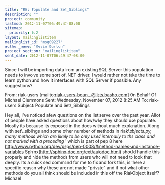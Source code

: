 ```yaml
---
title: "RE: Populate and Set_Siblings"
description: ""
project: community
lastmod: 2012-11-07T06:49:47-08:00
sitemap:
  priority: 0.2
layout: mailinglistitem
mailinglist_id: "msg09227"
author_name: "Kevin Burton"
project_section: "mailinglistitem"
sent_date: 2012-11-07T06:49:47-08:00
---
```



Since I will be importing data from an existing SQL Server this population 
needs to involve some sort of .NET driver. I would rather not take the time to 
learn python and how it interfaces with SQL Server if possible. Any suggestions?

 

From: riak-users [mailto:riak-users-boun...@lists.basho.com] On Behalf Of 
Michael Clemmons
Sent: Wednesday, November 07, 2012 8:25 AM
To: riak-users
Subject: Populate and Set\\_Siblings

 

Hey all,
I've noticed afew questions on the list serve over the past year. Allot of 
people have asked questions about how/why they should use populate. Mostly its 
because its exposed in the docs without much explanation. Along with 
set\\_siblings and some other number of methods in riak\\_objects.py, many methods 
which are likely to be only used internally to the class and not marked with a 
preceding \\_ which is part of pep 8 here 
http://www.python.org/dev/peps/pep-0008/#method-names-and-instance-variables
Sphinx(http://sphinx-doc.org/ext/autodoc.html) should handle this properly and 
hide the methods from users who will not need to look that deeply.
Its a quick sed command for me to fix and fork this, is there a specific reason 
why these are not made "private" and if not what other methods do you all think 
should be included in this off the RiakObject itself?
Michael

